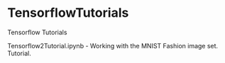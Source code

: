 # TensorflowTutorials
Tensorflow Tutorials

Tensorflow2Tutorial.ipynb - Working with the MNIST Fashion image set. Tutorial. <br>
